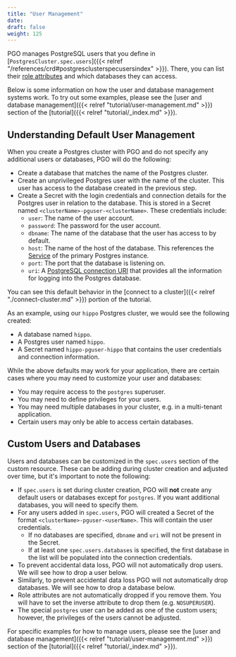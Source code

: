 ```yaml
---
title: "User Management"
date:
draft: false
weight: 125
---
```


PGO manages PostgreSQL users that you define in [`PostgresCluster.spec.users`]({{< relref "/references/crd#postgresclusterspecusersindex" >}}).
There, you can list their [role attributes](https://www.postgresql.org/docs/current/role-attributes.html) and which databases they can access.

Below is some information on how the user and database management systems work. To try out some examples, please see the [user and database management]({{< relref "tutorial/user-management.md" >}}) section of the [tutorial]({{< relref "tutorial/_index.md" >}}).

## Understanding Default User Management

When you create a Postgres cluster with PGO and do not specify any additional users or databases, PGO will do the following:

- Create a database that matches the name of the Postgres cluster.
- Create an unprivileged Postgres user with the name of the cluster. This user has access to the database created in the previous step.
- Create a Secret with the login credentials and connection details for the Postgres user in relation to the database. This is stored in a Secret named `<clusterName>-pguser-<clusterName>`. These credentials include:
  - `user`: The name of the user account.
  - `password`: The password for the user account.
  - `dbname`: The name of the database that the user has access to by default.
  - `host`: The name of the host of the database. This references the [Service](https://kubernetes.io/docs/concepts/services-networking/service/) of the primary Postgres instance.
  - `port`: The port that the database is listening on.
  - `uri`: A [PostgreSQL connection URI](https://www.postgresql.org/docs/current/libpq-connect.html#LIBPQ-CONNSTRING) that provides all the information for logging into the Postgres database.

You can see this default behavior in the [connect to a cluster]({{< relref "./connect-cluster.md" >}}) portion of the tutorial.

As an example, using our `hippo` Postgres cluster, we would see the following created:

- A database named `hippo`.
- A Postgres user named `hippo`.
- A Secret named `hippo-pguser-hippo` that contains the user credentials and connection information.

While the above defaults may work for your application, there are certain cases where you may need to customize your user and databases:

- You may require access to the `postgres` superuser.
- You may need to define privileges for your users.
- You may need multiple databases in your cluster, e.g. in a multi-tenant application.
- Certain users may only be able to access certain databases.

## Custom Users and Databases

Users and databases can be customized in the `spec.users` section of the custom resource. These can be adding during cluster creation and adjusted over time, but it's important to note the following:

- If `spec.users` is set during cluster creation, PGO will **not** create any default users or databases except for `postgres`. If you want additional databases, you will need to specify them.
- For any users added in `spec.users`, PGO will created a Secret of the format `<clusterName>-pguser-<userName>`. This will contain the user credentials.
  - If no databases are specified, `dbname` and `uri` will not be present in the Secret.
  - If at least one `spec.users.databases` is specified, the first database in the list will be populated into the connection credentials.
- To prevent accidental data loss, PGO will not automatically drop users. We will see how to drop a user below.
- Similarly, to prevent accidental data loss PGO will not automatically drop databases. We will see how to drop a database below.
- Role attributes are not automatically dropped if you remove them. You will have to set the inverse attribute to drop them (e.g. `NOSUPERUSER`).
- The special `postgres` user can be added as one of the custom users; however, the privileges of the users cannot be adjusted.

For specific examples for how to manage users, please see the [user and database management]({{< relref "tutorial/user-management.md" >}}) section of the [tutorial]({{< relref "tutorial/_index.md" >}}).
